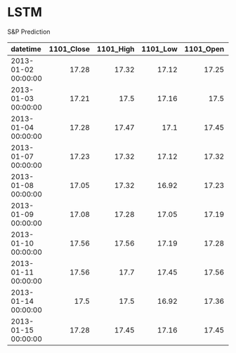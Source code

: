 # LSTM
S&amp;P Prediction

| datetime            |   1101_Close |   1101_High |   1101_Low |   1101_Open |   1101_Volume |   1102_Close |   1102_High |   1102_Low |   1102_Open |   1102_Volume |
|:--------------------|-------------:|------------:|-----------:|------------:|--------------:|-------------:|------------:|-----------:|------------:|--------------:|
| 2013-01-02 00:00:00 |        17.28 |       17.32 |      17.12 |       17.25 |          6374 |        21.24 |       21.32 |      21.18 |       21.21 |          2856 |
| 2013-01-03 00:00:00 |        17.21 |       17.5  |      17.16 |       17.5  |          9710 |        21.27 |       21.27 |      21.18 |       21.27 |          2193 |
| 2013-01-04 00:00:00 |        17.28 |       17.47 |      17.1  |       17.45 |          8682 |        21.1  |       21.3  |      20.98 |       21.27 |          3016 |
| 2013-01-07 00:00:00 |        17.23 |       17.32 |      17.12 |       17.32 |          5067 |        20.98 |       21.01 |      20.78 |       20.98 |          2796 |
| 2013-01-08 00:00:00 |        17.05 |       17.32 |      16.92 |       17.23 |          6454 |        20.9  |       20.98 |      20.84 |       20.95 |          1535 |
| 2013-01-09 00:00:00 |        17.08 |       17.28 |      17.05 |       17.19 |          5776 |        20.93 |       21.15 |      20.84 |       20.87 |          1729 |
| 2013-01-10 00:00:00 |        17.56 |       17.56 |      17.19 |       17.28 |         15592 |        21.38 |       21.38 |      20.93 |       21.1  |          5475 |
| 2013-01-11 00:00:00 |        17.56 |       17.7  |      17.45 |       17.56 |          7716 |        21.32 |       21.47 |      21.12 |       21.44 |          5346 |
| 2013-01-14 00:00:00 |        17.5  |       17.5  |      16.92 |       17.36 |         11525 |        21.32 |       21.32 |      21.01 |       21.21 |          2566 |
| 2013-01-15 00:00:00 |        17.28 |       17.45 |      17.16 |       17.45 |          6009 |        21.1  |       21.32 |      21.04 |       21.32 |          2601 |
